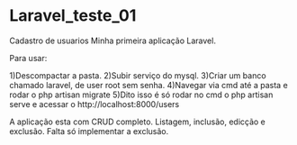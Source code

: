 # Laravel_teste_01
Cadastro de usuarios
Minha primeira aplicação Laravel.


Para usar:

1)Descompactar a pasta.
2)Subir serviço do  mysql.
3)Criar um banco chamado laravel, de user root sem senha.
4)Navegar via cmd até a pasta e rodar o php artisan migrate
5)Dito isso é só rodar no cmd o php artisan serve e acessar o http://localhost:8000/users


 A aplicação esta com CRUD completo. Listagem, inclusão, edicção e exclusão.
 Falta só implementar a exclusão.

